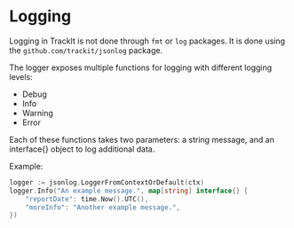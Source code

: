 # Logging

Logging in TrackIt is not done through `fmt` or `log` packages. It is done using the `github.com/trackit/jsonlog` package.

The logger exposes multiple functions for logging with different logging levels:
- Debug
- Info
- Warning
- Error

Each of these functions takes two parameters: a string message, and an interface{} object to log additional data.

Example:
```go
logger := jsonlog.LoggerFromContextOrDefault(ctx)	
logger.Info("An example message.", map[string] interface{} {
    "reportDate": time.Now().UTC(),
    "moreInfo": "Another example message.",
})
```